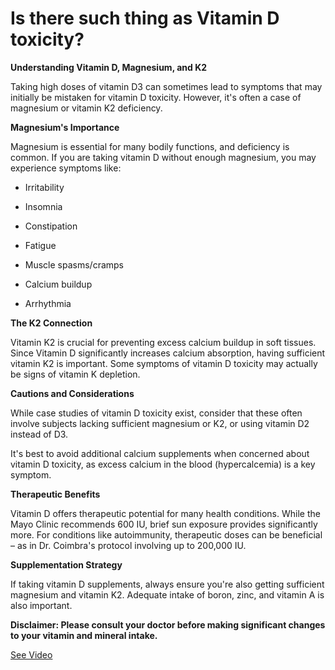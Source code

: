 # Is there such thing as Vitamin D toxicity?

**Understanding Vitamin D, Magnesium, and K2**

Taking high doses of vitamin D3 can sometimes lead to symptoms that may initially be mistaken for vitamin D toxicity. However, it's often a case of magnesium or vitamin K2 deficiency.

**Magnesium's Importance**

Magnesium is essential for many bodily functions, and deficiency is common. If you are taking vitamin D without enough magnesium, you may experience symptoms like:

- Irritability

- Insomnia

- Constipation

- Fatigue

- Muscle spasms/cramps

- Calcium buildup

- Arrhythmia

**The K2 Connection**

Vitamin K2 is crucial for preventing excess calcium buildup in soft tissues. Since Vitamin D significantly increases calcium absorption, having sufficient vitamin K2 is important. Some symptoms of vitamin D toxicity may actually be signs of vitamin K depletion.

**Cautions and Considerations**

While case studies of vitamin D toxicity exist, consider that these often involve subjects lacking sufficient magnesium or K2, or using vitamin D2 instead of D3.

It's best to avoid additional calcium supplements when concerned about vitamin D toxicity, as excess calcium in the blood (hypercalcemia) is a key symptom.

**Therapeutic Benefits**

Vitamin D offers therapeutic potential for many health conditions. While the Mayo Clinic recommends 600 IU, brief sun exposure provides significantly more. For conditions like autoimmunity, therapeutic doses can be beneficial – as in Dr. Coimbra's protocol involving up to 200,000 IU.

**Supplementation Strategy**

If taking vitamin D supplements, always ensure you're also getting sufficient magnesium and vitamin K2. Adequate intake of boron, zinc, and vitamin A is also important.

**Disclaimer: Please consult your doctor before making significant changes to your vitamin and mineral intake.**

 [See Video](https://www.youtube.com/embed/H_U5QRk_Wrc)